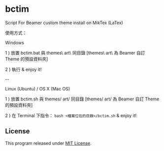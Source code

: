 bctim
=====

Script For Beamer custom theme install on MikTex (LaTex)

使用方式：

Windows

1 ) 放置 bctim.bat 與 themes\ art\ 同目錄 [themes\ art\ 為 Beamer 自訂 Theme 的預設資料夾]

2 ) 執行 & enjoy it!

--

Linux (Ubuntu) / OS X (Mac OS)

1 ) 放置 bctim.sh 與 themes/ art/ 同目錄 [themes/ art/ 為 Beamer 自訂 Theme 的預設資料夾]

2 ) 在 Terminal 下指令： `bash <檔案位在的目錄>/bctim.sh` & enjoy it!

## License

This program released under [MIT License](LICENSE).
